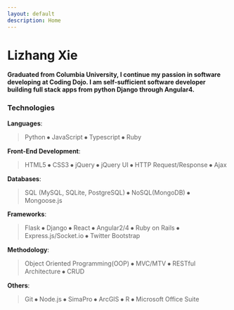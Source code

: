 ```yaml
---
layout: default
description: Home
---
```

# **Lizhang Xie**

**Graduated from Columbia University, I continue my passion in software developing at Coding Dojo. I am self-sufficient software developer building full stack apps from python Django through Angular4.**

### **Technologies**

 **Languages**: 
>Python ⦁ JavaScript ⦁ Typescript ⦁ Ruby 

 **Front-End Development**: 
>HTML5 ⦁ CSS3 ⦁ jQuery ⦁ jQuery UI ⦁ HTTP Request/Response ⦁ Ajax

 **Databases**: 
>SQL (MySQL, SQLite, PostgreSQL) ⦁ NoSQL(MongoDB) ⦁ Mongoose.js

 **Frameworks**: 
>Flask ⦁ Django ⦁ React ⦁ Angular2/4 ⦁ Ruby on Rails ⦁ Express.js/Socket.io ⦁ Twitter Bootstrap

 **Methodology**: 
>Object Oriented Programming(OOP) ⦁ MVC/MTV ⦁ RESTful Architecture ⦁ CRUD

 **Others**: 
>Git ⦁ Node.js ⦁ SimaPro ⦁ ArcGIS ⦁ R ⦁ Microsoft Office Suite
